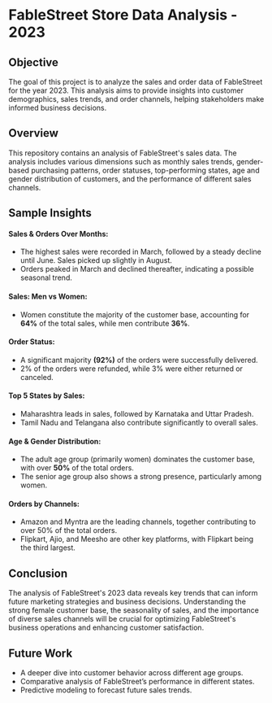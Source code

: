 # FableStreet Store Data Analysis - 2023 #
## Objective ##
The goal of this project is to analyze the sales and order data of FableStreet for the year 2023. This analysis aims to provide insights into customer demographics, sales trends, and order channels, helping stakeholders make informed business decisions.

## Overview ##
This repository contains an analysis of FableStreet's sales data. The analysis includes various dimensions such as monthly sales trends, gender-based purchasing patterns, order statuses, top-performing states, age and gender distribution of customers, and the performance of different sales channels.

## Sample Insights ##
#### Sales & Orders Over Months: ####

* The highest sales were recorded in March, followed by a steady decline until June. Sales picked up slightly in August.
* Orders peaked in March and declined thereafter, indicating a possible seasonal trend.

#### Sales: Men vs Women: ####
* Women constitute the majority of the customer base, accounting for **64%** of the total sales, while men contribute **36%**.

#### Order Status: ####

* A significant majority **(92%)** of the orders were successfully delivered.
* 2% of the orders were refunded, while 3% were either returned or canceled.

#### Top 5 States by Sales: ####

* Maharashtra leads in sales, followed by Karnataka and Uttar Pradesh.
* Tamil Nadu and Telangana also contribute significantly to overall sales.

#### Age & Gender Distribution: ####

* The adult age group (primarily women) dominates the customer base, with over **50%** of the total orders.
* The senior age group also shows a strong presence, particularly among women.

#### Orders by Channels: ####
* Amazon and Myntra are the leading channels, together contributing to over 50% of the total orders.
* Flipkart, Ajio, and Meesho are other key platforms, with Flipkart being the third largest.

## Conclusion ## 

The analysis of FableStreet's 2023 data reveals key trends that can inform future marketing strategies and business decisions. Understanding the strong female customer base, the seasonality of sales, and the importance of diverse sales channels will be crucial for optimizing FableStreet's business operations and enhancing customer satisfaction. 

## Future Work ##
* A deeper dive into customer behavior across different age groups.
* Comparative analysis of FableStreet’s performance in different states.
* Predictive modeling to forecast future sales trends.
